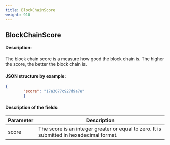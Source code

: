 ```yaml
---
title: BlockChainScore
weight: 910
---
```


 
## BlockChainScore 
#### Description: 
The block chain score is a measure how good the block chain is. The higher the score, the better the block chain is.

 
#### JSON structure by example: 
```json
{
        "score": "17a3077c927d9a7e"
        }
``` 
#### Description of the fields: 

| Parameter | Description |
|------|------|
| score | The score is an integer greater or equal to zero. It is submitted in hexadecimal format. |

 
